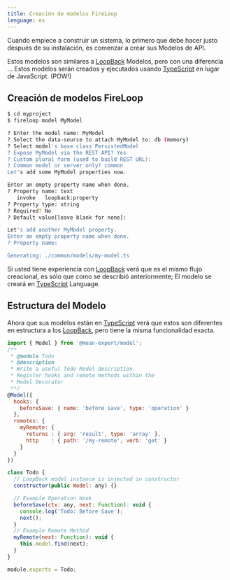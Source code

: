 ```yaml
---
title: Creación de modelos FireLoop
lenguage: es
---
```


Cuando empiece a construir un sistema, lo primero que debe hacer justo después de su instalación, es comenzar a crear sus Modelos de API.

Estos modelos son similares a [LoopBack] Modelos, pero con una diferencia ... Estos modelos serán creados y ejecutados usando [TypeScript] en lugar de JavaScript. (POW!)

##  Creación de modelos FireLoop

````sh
$ cd myproject
$ fireloop model MyModel

? Enter the model name: MyModel
? Select the data-source to attach MyModel to: db (memory)
? Select model's base class PersistedModel
? Expose MyModel via the REST API? Yes
? Custom plural form (used to build REST URL): 
? Common model or server only? common
Let's add some MyModel properties now.

Enter an empty property name when done.
? Property name: text
   invoke   loopback:property
? Property type: string
? Required? No
? Default value[leave blank for none]: 

Let's add another MyModel property.
Enter an empty property name when done.
? Property name: 

Generating: ./common/models/my-model.ts
````

Si usted tiene experiencia con [LoopBack] verá que es el mismo flujo creacional, es sólo que como se describió anteriormente; El modelo se creará en [TypeScript] Language.

## Estructura del Modelo
Ahora que sus modelos están en [TypeScript] verá que estos son diferentes en estructura a los [LoopBack], pero tiene la misma funcionalidad exacta.

````js
import { Model } from '@mean-expert/model';
/**
 * @module Todo
 * @description
 * Write a useful Todo Model description.
 * Register hooks and remote methods within the
 * Model Decorator
 **/
@Model({
  hooks: {
    beforeSave: { name: 'before save', type: 'operation' }
  },
  remotes: {
    myRemote: {
      returns : { arg: 'result', type: 'array' },
      http    : { path: '/my-remote', verb: 'get' }
    }
  }
})

class Todo {
  // LoopBack model instance is injected in constructor
  constructor(public model: any) {}

  // Example Operation Hook
  beforeSave(ctx: any, next: Function): void {
    console.log('Todo: Before Save');
    next();
  }
  // Example Remote Method
  myRemote(next: Function): void {
    this.model.find(next);
  }
}

module.exports = Todo;
````

[NodeJS]: http://nodejs.org
[Horizon]: http://horizon.io/
[FireLoop]: http://fireloop.io
[FireLoop.io]: http://fireloop.io
[FireBase]: https://firebase.google.com/
[Google's FireBase]: https://firebase.google.com/
[Angular 2]: http://angular.io
[LoopBack]: http://loopback.io
[IBM's StrongLoop LoopBack]: http://loopback.io
[LoopBack SDK Builder]: http://github.com/mean-expert-official/loopback-sdk-builder
[loopback-sdk-angular]: http://npmjs.org/package/loopback-sdk-angular
[loopback-component-pubsub]: http://npmjs.org/package/loopback-component-pubsub
[LoopBack Component Real-Time]: http://github.com/mean-expert-official/loopback-component-realtime
[TypeScript]: https://www.typescriptlang.org
[SDK Builder]: https://github.com/mean-expert-official/loopback-sdk-builder